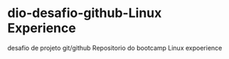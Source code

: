 # dio-desafio-github-Linux Experience
desafio de projeto git/github
Repositorio do bootcamp Linux expoerience
